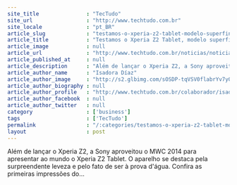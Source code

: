 ```yaml
---
site_title               : "TecTudo"
site_url                 : "http://www.techtudo.com.br"
site_locale              : "pt_BR"
article_slug             : "testamos-o-xperia-z2-tablet-modelo-superfino-com-tv-e-a-prova-d-agua"
article_title            : "Testamos o Xperia Z2 Tablet, modelo superfino com TV e a prova d'água"
article_image            : null
article_url              : "http://www.techtudo.com.br/noticias/noticia/2014/02/mwc2014-testamos-o-xperia-z2-tablet-modelo-superfino-com-tv-e-prova-dagua.html"
article_published_at     : null
article_description      : "Além de lançar o Xperia Z2, a Sony aproveitou o MWC 2014 para apresentar ao mundo o Xperia Z2 Tablet. O aparelho se destaca pela surpreendente leveza e pelo fato de ser à prova d'água. Confira as primeiras impressões do..."
article_author_name      : "Isadora Díaz"
article_author_image     : "http://s2.glbimg.com/sOSDP-tqVSV0flabrYv7yOg8sd0=/30x30/s2.glbimg.com/aWV_4zazFi7SPrDhqnI0N6jTgTA=/0x0:140x140/75x75/s.glbimg.com/po/tt/f/original/2011/08/08/isadora-diaz.jpg"
article_author_biography : null
article_author_profile   : "http://www.techtudo.com.br/colaborador/isadora-diaz.html"
article_author_facebook  : null
article_author_twitter   : null
category                 : ['business']
tags                     : ['TecTudo']
permalink                : "/:categories/testamos-o-xperia-z2-tablet-modelo-superfino-com-tv-e-a-prova-d-agua/"
layout                   : post
---
```


Além de lançar o Xperia Z2, a Sony aproveitou o MWC 2014 para apresentar ao mundo o Xperia Z2 Tablet. O aparelho se destaca pela surpreendente leveza e pelo fato de ser à prova d'água. Confira as primeiras impressões do...
